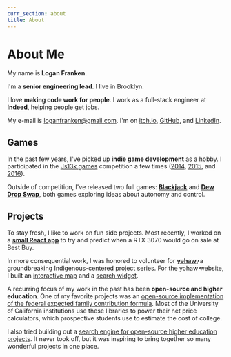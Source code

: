 ```yaml
---
curr_section: about
title: About
---
```


# About Me

My name is **Logan Franken**.

I'm a **senior engineering lead**. I live in Brooklyn.

I love **making code work for people**. I work as a full-stack
engineer at **[Indeed](https://www.indeed.com/)**, helping people get jobs.

My e-mail is [loganfranken@gmail.com](mailto:loganfranken@gmail.com).
I'm on [itch.io](https://loganfranken.itch.io/),
[GitHub](https://github.com/loganfranken), and
[LinkedIn](https://www.linkedin.com/in/loganfranken/).

## Games

In the past few years, I've picked up **indie game development**
as a hobby. I participated in the <a href="https://js13kgames.com/">Js13k games</a>
competition a few times (<a href="https://js13kgames.com/entries/elum" aria-label="2014 Js13k entry">2014</a>,
<a href="https://js13kgames.com/entries/paratec-systems" aria-label="2015 Js13k entry">2015</a>, and
<a href="https://js13kgames.com/entries/control" aria-label="2016 Js13k entry">2016</a>).

Outside of competition, I've released two full games:
**<a href="https://www.loganfranken.com/blog/1582/blackjack/">Blackjack</a>**
and **<a href="https://www.loganfranken.com/blog/1660/dew-drop-swap/">Dew Drop Swap</a>**, 
both games exploring ideas about autonomy and control.

## Projects

To stay fresh, I like to work on fun side projects. Most recently, I worked on a
**<a href="https://github.com/loganfranken/best-buy-rtx-3070" aria-label="Best Buy RTX 3070 Drop Predictor">small React app</a>**
to try and predict when a RTX 3070 would go on sale at Best Buy.

In more consequential work, I was honored to volunteer for **<a href="https://yehawshow.com/">yəhaw̓</a>**,
a groundbreaking Indigenous-centered project series. For the yəhaw̓ website,
I built an <a href="https://github.com/loganfranken/yehaw-map" aria-label="GitHub page for the yəhaw̓ map project">interactive map</a> and
a <a href="https://github.com/loganfranken/yehaw-search" aria-label="GitHub page for the yəhaw̓ search project">search widget</a>.

A recurring focus of my work in the past has been **open-source and higher education**.
One of my favorite projects was an <a href="https://github.com/ucsbfinaid">open-source implementation of the
federal expected family contribution formula</a>. Most of the University of California institutions use these
libraries to power their net price calculators, which prospective students use to estimate the cost of college.

I also tried building out a <a href="https://github.com/universitycommons/">search engine for open-source
higher education projects</a>. It never took off, but it was inspiring to bring together so many wonderful
projects in one place.
